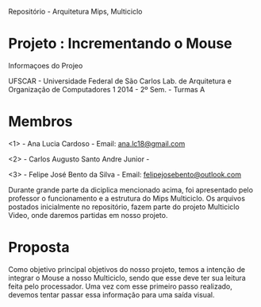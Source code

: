 Repositório - Arquitetura Mips, Multiciclo


Projeto : Incrementando o Mouse
================================


Informaçoes do Projeo


UFSCAR - Universidade Federal de São Carlos
Lab. de Arquitetura e Organização de Computadores 1
2014 - 2º Sem. - Turmas A


Membros
=====================


<1> - Ana Lucia Cardoso - Email: ana.lc18@gmail.com

<2> - Carlos Augusto Santo Andre Junior - 

<3> - Felipe José Bento da Silva - Email: felipejosebento@outlook.com



Durante grande parte da diciplica mencionado acima, foi apresentado pelo professor o funcionamento e a estrutura do Mips Multiciclo. Os arquivos postados inicialmente no repositório, fazem parte do projeto Multiciclo Video, onde daremos partidas em nosso projeto.



Proposta
=========

Como objetivo principal objetivos do nosso projeto, temos a intenção de integrar o Mouse a nosso Multiciclo, sendo que esse deve ter sua leitura feita pelo processador. Uma vez com esse primeiro passo realizado, devemos tentar passar essa informação para uma saída visual.


